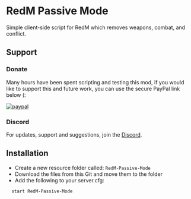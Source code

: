 # RedM Passive Mode

Simple client-side script for RedM which removes weapons, combat, and conflict.

## Support
### Donate

Many hours have been spent scripting and testing this mod, if you would like to support this and future work, you can use the secure PayPal link below (:

[![paypal](https://www.paypalobjects.com/en_US/GB/i/btn/btn_donateCC_LG.gif)](https://www.paypal.com/donate/?hosted_button_id=9QZ34DQCEPAGG)

### Discord

For updates, support and suggestions, join the [Discord](https://discord.gg/e3eXGTJbjx).


## Installation

* Create a new resource folder called: ```RedM-Passive-Mode```
* Download the files from this Git and move them to the folder
* Add the following to your server.cfg:

```bash
  start RedM-Passive-Mode
```